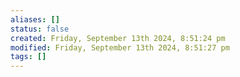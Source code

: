 ```yaml
---
aliases: []
status: false
created: Friday, September 13th 2024, 8:51:24 pm
modified: Friday, September 13th 2024, 8:51:27 pm
tags: []
---
```

